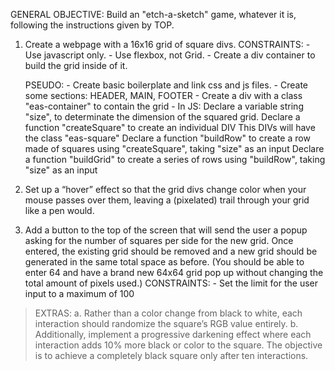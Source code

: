 GENERAL OBJECTIVE: Build an "etch-a-sketch" game, whatever it is, following the instructions given by TOP.

1. Create a webpage with a 16x16 grid of square divs.
    CONSTRAINTS:
        - Use javascript only.
        - Use flexbox, not Grid.
        - Create a div container to build the grid inside of it.
    
    PSEUDO:
        - Create basic boilerplate and link css and js files.
        - Create some sections: HEADER, MAIN, FOOTER
        - Create a div with a class "eas-container" to contain the grid
        - In JS:
            Declare a variable string "size", to determinate the dimension of the squared grid.
            Declare a function "createSquare" to create an individual DIV
                This DIVs will have the class "eas-square"
            Declare a function "buildRow" to create a row made of squares using "createSquare", taking "size" as an input
            Declare a function "buildGrid" to create a series of rows using "buildRow", taking "size" as an input

2. Set up a “hover” effect so that the grid divs change color when your mouse passes over them, leaving a (pixelated) trail through your grid like a pen would.

3. Add a button to the top of the screen that will send the user a popup asking for the number of squares per side for the new grid.
   Once entered, the existing grid should be removed and a new grid should be generated in the same total space as before.
   (You should be able to enter 64 and have a brand new 64x64 grid pop up without changing the total amount of pixels used.)
    CONSTRAINTS:
        - Set the limit for the user input to a maximum of 100

> EXTRAS:
a. Rather than a color change from black to white, each interaction should randomize the square’s RGB value entirely.
b. Additionally, implement a progressive darkening effect where each interaction adds 10% more black or color to the square. The objective is to achieve a completely black square only after ten interactions.
